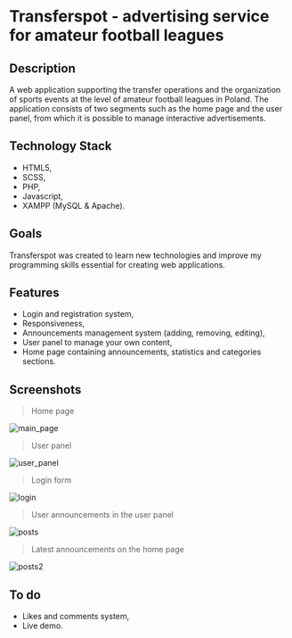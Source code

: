 # Transferspot - advertising service for amateur football leagues

## Description

A web application supporting the transfer operations and the organization of sports events at the level of amateur football leagues in Poland. The application consists of two segments such as the home page and the user panel, from which it is possible to manage interactive advertisements.

## Technology Stack

- HTML5,
- SCSS,
- PHP,
- Javascript,
- XAMPP (MySQL & Apache).

## Goals

Transferspot was created to learn new technologies and improve my programming skills essential for creating web applications.

## Features

- Login and registration system,
- Responsiveness, 
- Announcements management system (adding, removing, editing),
- User panel to manage your own content,
- Home page containing announcements, statistics and categories sections.

## Screenshots

> Home page

![main_page](https://user-images.githubusercontent.com/104137732/227793170-a360d38a-d99c-4071-82e0-533fe05f3c97.PNG)

> User panel

![user_panel](https://user-images.githubusercontent.com/104137732/227793165-f7c1814e-2fc6-44d7-8bb5-76b6f33172bd.PNG)

> Login form

![login](https://user-images.githubusercontent.com/104137732/227793168-13353279-d8c3-44cc-a13b-d53a6f50df76.PNG)

> User announcements in the user panel

![posts](https://user-images.githubusercontent.com/104137732/227793174-d1d17eb8-e44b-4c70-9526-599220f386fd.PNG)

> Latest announcements on the home page

![posts2](https://user-images.githubusercontent.com/104137732/227793177-0c11f418-b066-422d-abe7-54a4dbcca743.PNG)

## To do

- Likes and comments system,
- Live demo.
